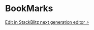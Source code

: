 # BookMarks

[Edit in StackBlitz next generation editor ⚡️](https://stackblitz.com/~/github.com/HemanthGK2004/BookMarks)
